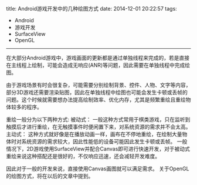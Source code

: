title: Android游戏开发中的几种绘图方式
date: 2014-12-01 20:22:57
tags:
- Android
- 游戏开发
- SurfaceView
- OpenGL
---
在大部分Android游戏中，游戏画面的更新都是通过单独线程来完成的，若是直接在主线程上绘制，可能会造成无响应(ANR)等问题，因此需要在单独线程中完成绘图。

由于游戏场景有时会很复杂，可能需要分别绘制背景、控件、人物、文字等内容，部分3D游戏还需要渲染贴图，因此在单独线程中绘图也可能会发生卡顿或丢帧的问题。这个时候就需要想办法提高绘制效率、优化内存，尤其是频繁重绘且重绘物体较多的程序。

重绘一般分为以下两种方式:
被动式： 一般这种方式常用于棋类游戏，只在监听到触摸后才进行重绘，在无触摸事件时便闲置下来，对系统资源的需求并不会太高。
主动式： 这种方式就好像是在播放动画一样，画布在不停地重绘，在绘制大量物体时对系统资源的需求较大，因此性能低的设备可能因此发生卡顿或丢帧。
一般情况下，2D游戏使用SurfaceView并配合Canvas即可进行快速开发，对于被动式重绘来说这种搭配还是很好的，不仅响应迅速，还会减轻开发难度。

因此对于一般的开发来说，直接使用Canvas画图就可以满足需求。
关于OpenGL的绘图方式，将在以后的文章中提到。
